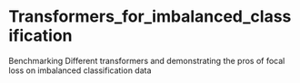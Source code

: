# Transformers_for_imbalanced_classification
Benchmarking Different transformers and demonstrating the pros of focal loss on imbalanced classification data
